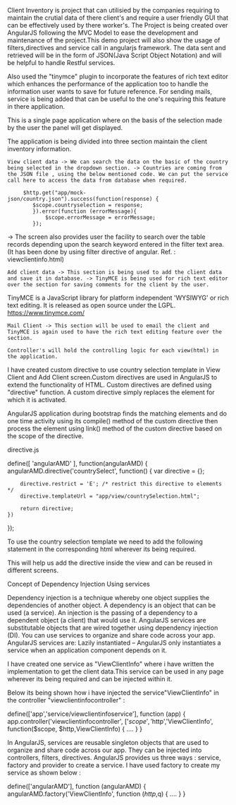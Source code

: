 Client Inventory is project that can utilisied by the companies requiring to maintain the crutial data of there client's and require a user friendly GUI that can be effectively used by there worker's. The Project is being created over AngularJS following the MVC Model to ease the development and maintenance of the project.This demo project will also show the usage of filters,directives and service call in angularjs framework. The data sent and retrieved will be in the form of JSON(Java Script Object Notation) and will be helpful to handle Restful services.

Also used the "tinymce" plugin to incorporate the features of rich text editor which enhances the performance of the application too to handle the information user wants to save for future reference. For sending mails, service is being added that can be useful to the one's requiring this feature in there application.

This is a single page application where on the basis of the selection made by the user the panel will get displayed.

The application is being divided into three section maintain the client inventory information.

    View client data -> We can search the data on the basic of the country being selected in the dropdown section. -> Countries are coming from the JSON file , using the below mentioned code. We can put the service call here to access the data from database when required.

         $http.get("app/mock-json/country.json").success(function(response) {
     		$scope.countryselection = response;
     		}).error(function (errorMessage){
     			$scope.errorMessage = errorMessage; 
     		});

-> The screen also provides user the facility to search over the table records depending upon the search keyword entered in the filter text area. (It has been done by using filter directive of angular. Ref. : viewclientinfo.html)

    Add client data -> This section is being used to add the client data and save it in database. -> TinyMCE is being used for rich text editor over the section for saving comments for the client by the user.

TinyMCE is a JavaScript library for platform independent 'WYSIWYG' or rich text editing. It is released as open source under the LGPL. https://www.tinymce.com/

    Mail Client -> This section will be used to email the client and TinyMCE is again used to have the rich text editing feature over the section.

    Controller's will hold the controlling logic for each view(html) in the application.
    
I have created custom directive to use country selection template in View Client and Add Client screen.Custom directives are used in AngularJS to extend the functionality of HTML. Custom directives are defined using "directive" function. A custom directive simply replaces the element for which it is activated. 

AngularJS application during bootstrap finds the matching elements and do one time activity using its compile() method of the custom directive then process the element using link() method of the custom directive based on the scope of the directive. 

directive.js

define([ 'angularAMD' ], function(angularAMD) {
	angularAMD.directive('countrySelect', function() {
		var directive = {};

		directive.restrict = 'E'; /* restrict this directive to elements */
		directive.templateUrl = "app/view/countrySelection.html";

		return directive;
	})
});

To use the country selection template we need to add the following statement in the corresponding html wherever its being required.

<country-Select></country-Select>

This will help us add the directive inside the view and can be reused in different screens.

Concept of Dependency Injection Using services

Dependency injection is a technique whereby one object supplies the dependencies of another object. A dependency is an object that can be used (a service). An injection is the passing of a dependency to a dependent object (a client) that would use it. AngularJS services are substitutable objects that are wired together using dependency injection (DI). You can use services to organize and share code across your app. AngularJS services are: Lazily instantiated – AngularJS only instantiates a service when an application component depends on it.

I have created one service as "ViewClientInfo" where i have written the implementation to get the client data.This service can be used in any page wherever its being required and can be injected within it.

Below its being shown how i have injected the service"ViewClientInfo" in the controller "viewclientinfocontroller" :

define(['app','service/viewclientinfoservice'], function (app) {
	app.controller('viewclientinfocontroller', ['$scope', '$http','ViewClientInfo', function($scope, $http,ViewClientInfo) { 
	....
	}
}

In AngularJS, services are reusable singleton objects that are used to organize and share code across our app. 
They can be injected into controllers, filters, directives. AngularJS provides us three ways : service, factory and provider to create a service. I have used factory to create my service as shown below :

define(['angularAMD'], function (angularAMD) {
	angularAMD.factory('ViewClientInfo', function ($http,$q) {
	....
	}
}




